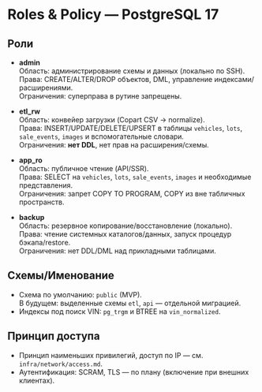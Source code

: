 # Roles & Policy — PostgreSQL 17

## Роли
- **admin**  
  Область: администрирование схемы и данных (локально по SSH).  
  Права: CREATE/ALTER/DROP объектов, DML, управление индексами/расширениями.  
  Ограничения: суперправа в рутине запрещены.

- **etl_rw**  
  Область: конвейер загрузки (Copart CSV → normalize).  
  Права: INSERT/UPDATE/DELETE/UPSERT в таблицы `vehicles`, `lots`, `sale_events`, `images` и вспомогательные словари.  
  Ограничения: **нет DDL**, нет прав на расширения/схемы.

- **app_ro**  
  Область: публичное чтение (API/SSR).  
  Права: SELECT на `vehicles`, `lots`, `sale_events`, `images` и необходимые представления.  
  Ограничения: запрет COPY TO PROGRAM, COPY из вне табличных пространств.

- **backup**  
  Область: резервное копирование/восстановление (локально).  
  Права: чтение системных каталогов/данных, запуск процедур бэкапа/restore.  
  Ограничения: нет DDL/DML над прикладными таблицами.

## Схемы/Именование
- Схема по умолчанию: `public` (MVP).  
  В будущем: выделенные схемы `etl`, `api` — отдельной миграцией.
- Индексы под поиск VIN: `pg_trgm` и BTREE на `vin_normalized`.

## Принцип доступа
- Принцип наименьших привилегий, доступ по IP — см. `infra/network/access.md`.  
- Аутентификация: SCRAM, TLS — по плану (включение при внешних клиентах).

